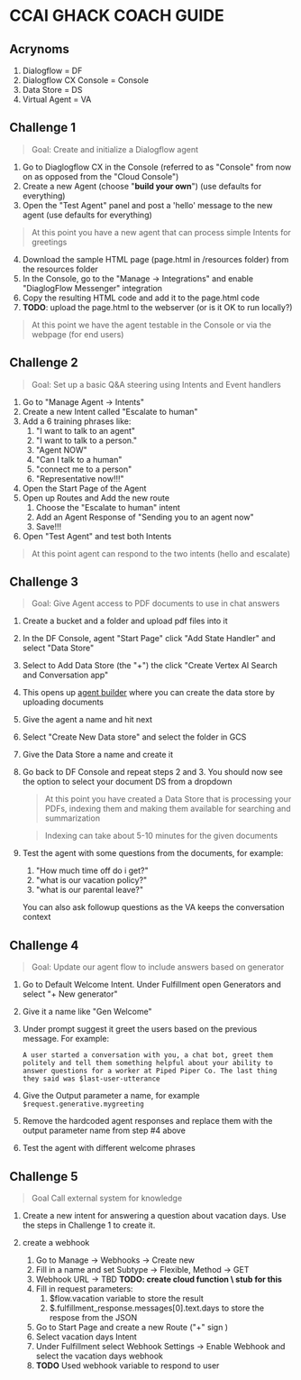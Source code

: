 # CCAI GHACK COACH GUIDE

## Acrynoms
1. Dialogflow = DF
2. Dialogflow CX Console = Console
3. Data Store = DS
4. Virtual Agent = VA


## Challenge 1 
> Goal: Create and initialize a Dialogflow agent
1. Go to Diaglogflow CX in the Console (referred to as "Console" from now on as opposed from the "Cloud Console")
2. Create a new Agent (choose "**build your own**") (use defaults for everything)
3. Open the "Test Agent" panel and post a 'hello' message to the new agent (use defaults for everything)

> At this point you have a new agent that can process simple Intents for greetings

4. Download the sample HTML page (page.html in /resources folder) from the resources folder
5. In the Console, go to the "Manage -> Integrations" and enable "DiaglogFlow Messenger" integration
6. Copy the resulting HTML code and add it to the page.html code
7. **TODO**: upload the page.html to the webserver (or is it OK to run locally?)
> At this point we have the agent testable in the Console or via the webpage (for end users)

## Challenge 2
> Goal: Set up a basic Q&A steering using Intents and Event handlers 

1. Go to "Manage Agent -> Intents"
2. Create a new Intent called "Escalate to human"
3. Add a 6 training phrases like:
    1. "I want to talk to an agent"
    1. "I want to talk to a person."
    1. "Agent NOW"
    1. "Can I talk to a human"
    1. "connect me to a person"
    1. "Representative now!!!"
4. Open the Start Page of the Agent
5. Open up Routes and Add the new route
    1. Choose the "Escalate to human" intent
    2. Add an Agent Response of "Sending you to an agent now"
    3. Save!!!
6. Open "Test Agent" and test both Intents
> At this point agent can respond to the two intents (hello and escalate)

## Challenge 3
> Goal: Give Agent access to PDF documents to use in chat answers

1. Create a bucket and a folder and upload pdf files into it
1. In the DF Console, agent "Start Page" click "Add State Handler" and select "Data Store"
2. Select to Add Data Store (the "+") the click "Create Vertex AI Search and Conversation app"
3. This opens up [agent builder](www.link.com) where you can create the data store by uploading documents
4. Give the agent a name and hit next
5. Select "Create New Data store" and select the folder in GCS
6. Give the Data Store a name and create it
7. Go back to DF Console and repeat steps 2 and 3. You should now see the option to select your document DS from a dropdown

    > At this point you have created a Data Store that is processing your PDFs, indexing them and making them available for searching and summarization 

    > Indexing can take about 5-10 minutes for the given documents 

9. Test the agent with some questions from the documents, for example:
    1. "How much time off do i get?" 
    2. "what is our vacation policy?" 
    3. "what is our parental leave?"

    You can also ask followup questions as the VA keeps the conversation context

## Challenge 4
> Goal: Update our agent flow to include answers based on generator 

1. Go to Default Welcome Intent. Under Fulfillment open Generators and select "+ New generator" 
2. Give it a name like "Gen Welcome"
3. Under prompt suggest it greet the users based on the previous message. For example: 

    ```
    A user started a conversation with you, a chat bot, greet them politely and tell them something helpful about your ability to answer questions for a worker at Piped Piper Co. The last thing they said was $last-user-utterance
    ```
4. Give the Output parameter a name, for example `$request.generative.mygreeting`

5. Remove the hardcoded agent responses and replace them with the output parameter name from step #4 above
6. Test the agent with different welcome phrases

## Challenge 5
> Goal Call external system for knowledge

1. Create a new intent for answering a question about vacation days. Use the steps in Challenge 1 to create it.

2. create a webhook
    1. Go to Manage -> Webhooks -> Create new
    2. Fill in a name and set Subtype -> Flexible, Method -> GET
    3. Webhook URL -> TBD **TODO: create cloud function \ stub for this** 
    4. Fill in request parameters:
        1. $flow.vacation variable to store the result
        2. $.fulfillment_response.messages[0].text.days to store the respose from the JSON
    5. Go to Start Page and create a new Route ("+" sign )
    6. Select vacation days Intent
    7. Under Fulfillment select Webhook Settings -> Enable Webhook and select the vacation days webhook
    8. **TODO** Used webhook variable to respond to user

